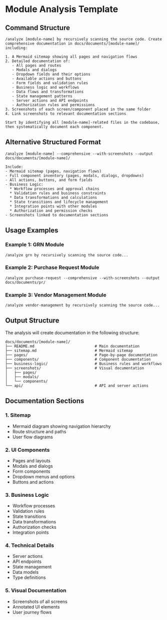 # Module Analysis Template

## Command Structure

```
/analyze [module-name] by recursively scanning the source code. Create comprehensive documentation in docs/documents/[module-name]/ including:

1. A Mermaid sitemap showing all pages and navigation flows
2. Detailed documentation of:
   - All pages and routes
   - Modals and dialogs
   - Dropdown fields and their options
   - Available actions and buttons
   - Form fields and validation rules
   - Business logic and workflows
   - Data flows and transformations
   - State management patterns
   - Server actions and API endpoints
   - Authorization rules and permissions
3. Screenshots of each screen/component placed in the same folder
4. Link screenshots to relevant documentation sections

Start by identifying all [module-name]-related files in the codebase, then systematically document each component.
```

## Alternative Structured Format

```
/analyze [module-name] --comprehensive --with-screenshots --output docs/documents/[module-name]/

Include:
- Mermaid sitemap (pages, navigation flows)
- Full component inventory (pages, modals, dialogs, dropdowns)
- All actions, buttons, and form fields
- Business Logic:
  * Workflow processes and approval chains
  * Validation rules and business constraints
  * Data transformations and calculations
  * State transitions and lifecycle management
  * Integration points with other modules
  * Authorization and permission checks
- Screenshots linked to documentation sections
```

## Usage Examples

### Example 1: GRN Module
```
/analyze grn by recursively scanning the source code...
```

### Example 2: Purchase Request Module
```
/analyze purchase-request --comprehensive --with-screenshots --output docs/documents/pr/
```

### Example 3: Vendor Management Module
```
/analyze vendor-management by recursively scanning the source code...
```

## Output Structure

The analysis will create documentation in the following structure:

```
docs/documents/[module-name]/
├── README.md                           # Main documentation
├── sitemap.md                          # Mermaid sitemap
├── pages/                              # Page-by-page documentation
├── components/                         # Component documentation
├── business-logic/                     # Business rules and workflows
├── screenshots/                        # Visual documentation
│   ├── pages/
│   ├── modals/
│   └── components/
└── api/                                # API and server actions
```

## Documentation Sections

### 1. Sitemap
- Mermaid diagram showing navigation hierarchy
- Route structure and paths
- User flow diagrams

### 2. UI Components
- Pages and layouts
- Modals and dialogs
- Form components
- Dropdown menus and options
- Buttons and actions

### 3. Business Logic
- Workflow processes
- Validation rules
- State transitions
- Data transformations
- Authorization checks
- Integration points

### 4. Technical Details
- Server actions
- API endpoints
- State management
- Data models
- Type definitions

### 5. Visual Documentation
- Screenshots of all screens
- Annotated UI elements
- User journey flows
